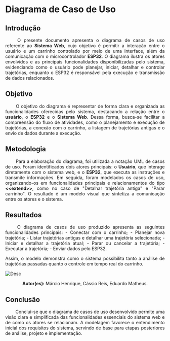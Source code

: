 # Diagrama de Caso de Uso

## Introdução

<div align="justify">&emsp;&emsp; O presente documento apresenta o diagrama de casos de uso referente ao <b>Sistema Web</b>, cujo objetivo é permitir a interação entre o usuário e um carrinho controlado por meio de uma interface, além da comunicação com o microcontrolador <b>ESP32</b>. O diagrama ilustra os atores envolvidos e as principais funcionalidades disponibilizadas pelo sistema, evidenciando como o usuário pode planejar, iniciar, detalhar e controlar trajetórias, enquanto o ESP32 é responsável pela execução e transmissão de dados relacionados. </div>

## Objetivo

<div align="justify">&emsp;&emsp; O objetivo do diagrama é representar de forma clara e organizada as funcionalidades oferecidas pelo sistema, destacando a relação entre o <b>usuário</b>, o <b>ESP32</b> e o <b>Sistema Web</b>. Dessa forma, busca-se facilitar a compreensão do fluxo de atividades, como o planejamento e execução de trajetórias, a conexão com o carrinho, a listagem de trajetórias antigas e o envio de dados durante a execução. </div>

## Metodologia

<div align="justify">&emsp;&emsp; Para a elaboração do diagrama, foi utilizada a notação UML de casos de uso. Foram identificados dois atores principais: o <b>Usuário</b>, que interage diretamente com o sistema web, e o <b>ESP32</b>, que executa as instruções e transmite informações. Em seguida, foram modelados os casos de uso, organizando-os em funcionalidades principais e relacionamentos do tipo <b>&lt;&lt;extend&gt;&gt;</b>, como no caso de "Detalhar trajetória antiga" e "Parar carrinho". O resultado é um modelo visual que sintetiza a comunicação entre os atores e o sistema. </div>

## Resultados

<div align="justify">&emsp;&emsp; O diagrama de casos de uso produzido apresenta as seguintes funcionalidades principais: - Conectar com o carrinho; - Planejar nova trajetória; - Listar trajetórias antigas e detalhar uma trajetória selecionada; - Iniciar e detalhar a trajetória atual; - Parar ou cancelar a trajetória; - Executar a trajetória; - Enviar dados pelo ESP32.

Assim, o modelo demonstra como o sistema possibilita tanto a análise de trajetórias passadas quanto o controle em tempo real do carrinho.

</div>

![Desc](link)

<center><b>Autor(es):</b> Márcio Henrique, Cássio Reis, Eduardo Matheus.</center>

</details>

## Conclusão

<div align="justify">&emsp;&emsp; Conclui-se que o diagrama de casos de uso desenvolvido permite uma visão clara e simplificada das funcionalidades essenciais do sistema web e de como os atores se relacionam. A modelagem favorece o entendimento inicial dos requisitos do sistema, servindo de base para etapas posteriores de análise, projeto e implementação. </div>


